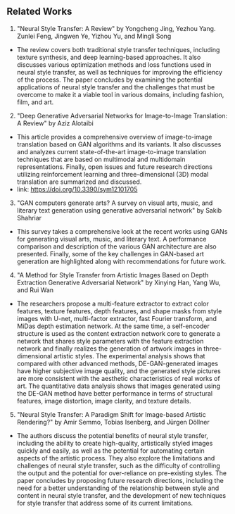 ## Related Works 
1. "Neural Style Transfer: A Review" by Yongcheng Jing, Yezhou Yang. Zunlei Feng,  Jingwen Ye, Yizhou Yu, and Mingli Song
  - The review covers both traditional style transfer techniques, including texture synthesis, and deep learning-based approaches. It also discusses various optimization methods and loss functions used in neural style transfer, as well as techniques for improving the efficiency of the process. The paper concludes by examining the potential applications of neural style transfer and the challenges that must be overcome to make it a viable tool in various domains, including fashion, film, and art.
    
2. "Deep Generative Adversarial Networks for Image-to-Image Translation: A Review" by Aziz Alotaibi
  - This article provides a comprehensive overview of image-to-image translation based on GAN algorithms and its variants. It also discusses and analyzes current state-of-the-art image-to-image translation techniques that are based on multimodal and multidomain representations. Finally, open issues and future research directions utilizing reinforcement learning and three-dimensional (3D) modal translation are summarized and discussed.
  - link: https://doi.org/10.3390/sym12101705
   
3. "GAN computers generate arts? A survey on visual arts, music, and literary text generation using generative adversarial network" by Sakib Shahriar
  - This survey takes a comprehensive look at the recent works using GANs for generating visual arts, music, and literary text. A performance comparison and description of the various GAN architecture are also presented. Finally, some of the key challenges in GAN-based art generation are highlighted along with recommendations for future work.
    
4. "A Method for Style Transfer from Artistic Images Based on Depth Extraction Generative Adversarial Network" by Xinying Han, Yang Wu, and Rui Wan
  - The researchers propose a multi-feature extractor to extract color features, texture features, depth features, and shape masks from style images with U-net, multi-factor extractor, fast Fourier transform, and MiDas depth estimation network. At the same time, a self-encoder structure is used as the content extraction network core to generate a network that shares style parameters with the feature extraction network and finally realizes the generation of artwork images in three-dimensional artistic styles. The experimental analysis shows that compared with other advanced methods, DE-GAN-generated images have higher subjective image quality, and the generated style pictures are more consistent with the aesthetic characteristics of real works of art. The quantitative data analysis shows that images generated using the DE-GAN method have better performance in terms of structural features, image distortion, image clarity, and texture details. 
    
5. "Neural Style Transfer: A Paradigm Shift for Image-based Artistic Rendering?" by Amir Semmo, Tobias Isenberg, and Jürgen Döllner
  - The authors discuss the potential benefits of neural style transfer, including the ability to create high-quality, artistically styled images quickly and easily, as well as the potential for automating certain aspects of the artistic process. They also explore the limitations and challenges of neural style transfer, such as the difficulty of controlling the output and the potential for over-reliance on pre-existing styles. The paper concludes by proposing future research directions, including the need for a better understanding of the relationship between style and content in neural style transfer, and the development of new techniques for style transfer that address some of its current limitations.
